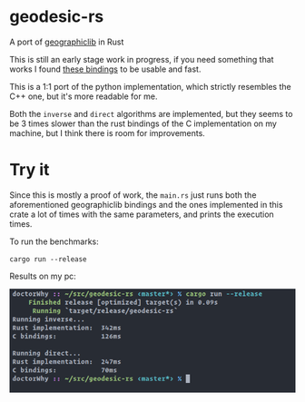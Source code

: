 # geodesic-rs
A port of [geographiclib](https://geographiclib.sourceforge.io/) in Rust

This is still an early stage work in progress, if you need something that works I
found [these bindings](https://github.com/savage13/geographiclib) to be usable and fast.

This is a 1:1 port of the python implementation, which strictly resembles the C++ one, but it's more readable for me.

Both the `inverse` and `direct` algorithms are implemented, but they seems to be 3 times slower than the rust bindings
of the C implementation on my machine, but I think there is room for improvements.

# Try it
Since this is mostly a proof of work, the `main.rs` just runs both the
aforementioned geographiclib bindings and the ones implemented in this crate a lot of times with the same parameters,
and prints the execution times.

To run the benchmarks:
```
cargo run --release
```

Results on my pc:

![Screenshot](images/bench.png)
